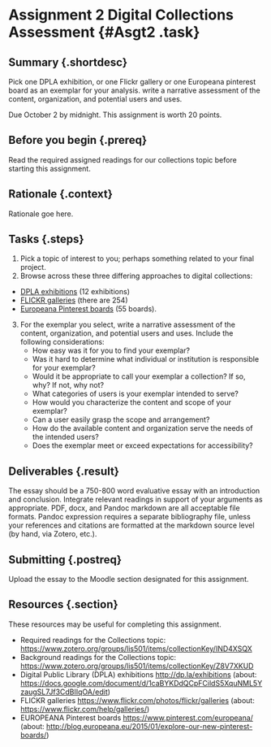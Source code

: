 # Assignment 2 Digital Collections Assessment {#Asgt2 .task}

## Summary {.shortdesc}

Pick one DPLA exhibition, or one Flickr gallery or one 
Europeana pinterest board as an exemplar for your analysis.
write a narrative assessment of the content, 
organization, and potential users and uses.

Due October 2 by midnight. This assignment is worth 20 points.

## Before you begin {.prereq}

Read the required assigned readings for our collections topic
before starting this assignment.

## Rationale {.context}

Rationale goe here.

## Tasks {.steps}  

 1. Pick a topic of interest to you; perhaps something related to your final project. 
 2. Browse across these three differing approaches to digital collections:
  - [DPLA exhibitions](http://dp.la/exhibitions) (12 exhibitions) 
  - [FLICKR galleries](https://www.flickr.com/photos/flickr/galleries) (there are 254) 
  - [Europeana Pinterest boards](https://www.pinterest.com/europeana/) (55 boards).
 3. For the exemplar you select, write a narrative assessment of the content, 
    organization, and potential users and uses. Include the following considerations:
    - How easy was it for you to find your exemplar? 
    - Was it hard to determine what individual or institution is responsible for your exemplar?
    - Would it be appropriate to call your exemplar a collection? If so, why? If not, why not?
    - What categories of users is your exemplar intended to serve?
    - How would you characterize the content and scope of your exemplar? 
    - Can a user easily grasp the scope and arrangement? 
    - How do the available content and organization serve the needs of the intended users? 
    - Does the exemplar meet or exceed expectations for accessibility?

## Deliverables {.result}

The essay should be a 750-800 word evaluative essay with an introduction and 
conclusion. Integrate relevant readings in support of your arguments as appropriate.
PDF, docx, and Pandoc markdown are all acceptable file formats. Pandoc 
expression requires a separate bibliography file, unless your references 
and citations are formatted at the markdown source level 
(by hand, via Zotero, etc.).

## Submitting {.postreq}
Upload the essay to the Moodle section designated for this assignment. 
			
## Resources {.section}

These resources may be useful for completing this assignment.

 - Required readings for the Collections topic:
   <https://www.zotero.org/groups/lis501/items/collectionKey/IND4XSQX>
 - Background readings for the Collections topic:   
   <https://www.zotero.org/groups/lis501/items/collectionKey/Z8V7XKUD>   
 - Digital Public Library (DPLA) exhibitions <http://dp.la/exhibitions>
   (about: <https://docs.google.com/document/d/1caBYKDdQCpFCildS5XquNML5YzaugSL7Jf3CdBIIqOA/edit>)
 - FLICKR galleries <https://www.flickr.com/photos/flickr/galleries>
   (about: <https://www.flickr.com/help/galleries/>)
 - EUROPEANA Pinterest boards <https://www.pinterest.com/europeana/>
   (about: <http://blog.europeana.eu/2015/01/explore-our-new-pinterest-boards/>)
